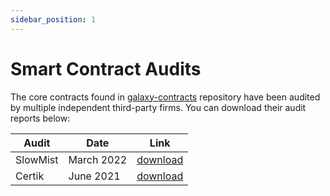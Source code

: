 ```yaml
---
sidebar_position: 1
---
```


# Smart Contract Audits

The core contracts found in [galaxy-contracts](https://github.com/ProjectGalaxyHQ/galaxy-contracts) repository have been audited by multiple independent third-party firms. You can download their audit reports below:

| Audit    | Date       | Link                                    |
| -------- | ---------- | --------------------------------------- |
| SlowMist | March 2022 | [download](./assets/audit-slowmist.pdf) |
| Certik   | June 2021  | [download](./assets/audit-certik.pdf)   |
